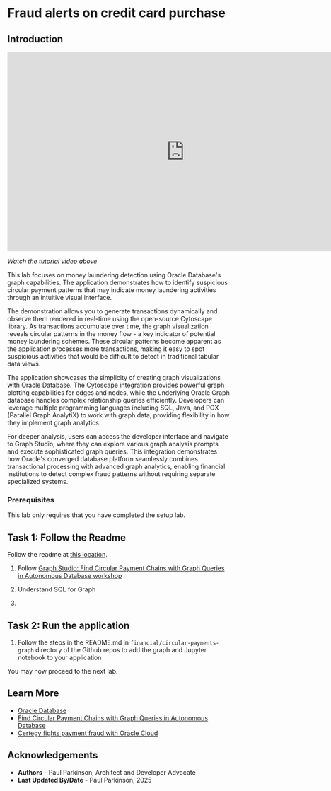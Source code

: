 # Fraud alerts on credit card purchase

## Introduction


<iframe width="800" height="450" src="https://www.youtube.com/embed/qHVYXagpAC0?start=703" title="YouTube video player" frameborder="0" allow="accelerometer; autoplay; clipboard-write; encrypted-media; gyroscope; picture-in-picture; web-share" allowfullscreen></iframe>

*Watch the tutorial video above*

This lab focuses on money laundering detection using Oracle Database's graph capabilities. The application demonstrates how to identify suspicious circular payment patterns that may indicate money laundering activities through an intuitive visual interface.

The demonstration allows you to generate transactions dynamically and observe them rendered in real-time using the open-source Cytoscape library. As transactions accumulate over time, the graph visualization reveals circular patterns in the money flow - a key indicator of potential money laundering schemes. These circular patterns become apparent as the application processes more transactions, making it easy to spot suspicious activities that would be difficult to detect in traditional tabular data views.

The application showcases the simplicity of creating graph visualizations with Oracle Database. The Cytoscape integration provides powerful graph plotting capabilities for edges and nodes, while the underlying Oracle Graph database handles complex relationship queries efficiently. Developers can leverage multiple programming languages including SQL, Java, and PGX (Parallel Graph AnalytiX) to work with graph data, providing flexibility in how they implement graph analytics.

For deeper analysis, users can access the developer interface and navigate to Graph Studio, where they can explore various graph analysis prompts and execute sophisticated graph queries. This integration demonstrates how Oracle's converged database platform seamlessly combines transactional processing with advanced graph analytics, enabling financial institutions to detect complex fraud patterns without requiring separate specialized systems.

### Prerequisites

This lab only requires that you have completed the setup lab.

## Task 1: Follow the Readme

Follow the readme at [this location](https://github.com/paulparkinson/oracle-ai-for-sustainable-dev/tree/main/financial/graph-circular-payments).




1. Follow [Graph Studio: Find Circular Payment Chains with Graph Queries in Autonomous Database workshop](https://apexapps.oracle.com/pls/apex/r/dbpm/livelabs/run-workshop?p210_wid=770)

2. Understand SQL for Graph
3. 
## Task 2: Run the application

1. Follow the steps in the README.md in `financial/circular-payments-graph` directory of the Github repos to add the graph and Jupyter notebook to your application


You may now proceed to the next lab.

## Learn More

* [Oracle Database](https://bit.ly/mswsdatabase)
* [Find Circular Payment Chains with Graph Queries in Autonomous Database](https://livelabs.oracle.com/pls/apex/r/dbpm/livelabs/run-workshop?p210_wid=770)
* [Certegy fights payment fraud with Oracle Cloud](https://www.oracle.com/customers/certegy/)

## Acknowledgements
* **Authors** - Paul Parkinson, Architect and Developer Advocate
* **Last Updated By/Date** - Paul Parkinson, 2025
